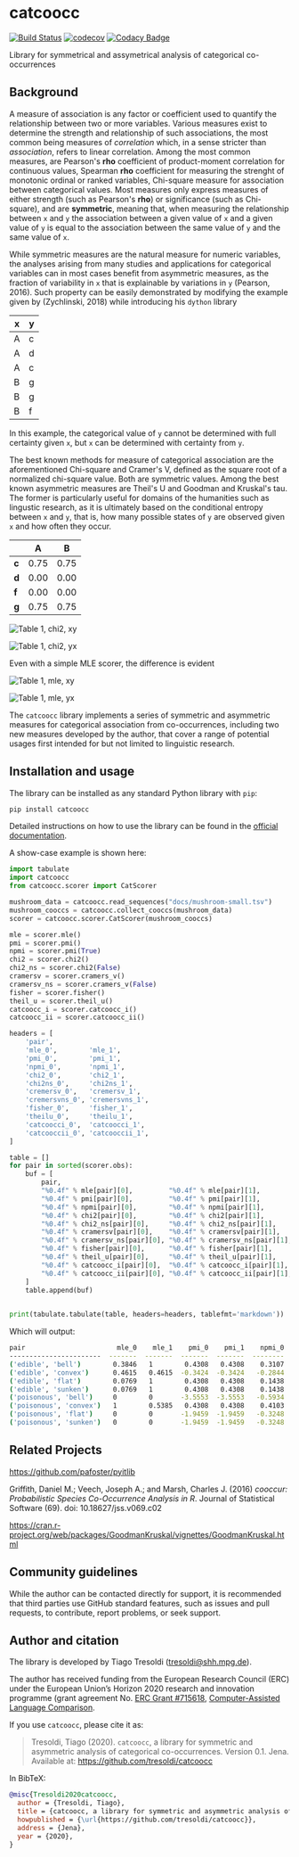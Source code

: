# catcoocc

[![Build Status](https://travis-ci.org/tresoldi/catcoocc.svg?branch=master)](https://travis-ci.org/tresoldi/catcoocc)
[![codecov](https://codecov.io/gh/tresoldi/catcoocc/branch/master/graph/badge.svg)](https://codecov.io/gh/tresoldi/catcoocc)
[![Codacy
Badge](https://api.codacy.com/project/badge/Grade/0f820951c6374be29717a02471a3fd45)](https://www.codacy.com/manual/tresoldi/catcoocc?utm_source=github.com&amp;utm_medium=referral&amp;utm_content=tresoldi/catcoocc&amp;utm_campaign=Badge_Grade)

Library for symmetrical and assymetrical analysis of categorical co-occurrences

## Background

A measure of association is any factor or coefficient used to quantify
the relationship between two or more variables. Various measures exist to
determine the strength and relationship of such associations, the most
common being measures of *correlation* which, in a sense stricter than
*association*, refers to linear correlation. Among the most common measures,
are Pearson's **rho** coefficient of product-moment correlation for
continuous values, Spearman **rho** coefficient for measuring the strenght
of monotonic ordinal or ranked variables, Chi-square measure for
association between categorical values. Most measures only express
measures of either strength (such as Pearson's **rho**) or significance
(such as Chi-square), and are **symmetric**, meaning that, when
measuring the relationship between `x` and `y` the association between
a given value of `x` and a given value of `y` is equal to the association
between the same value of `y` and the same value of `x`.

While symmetric measures are the natural measure for numeric variables,
the analyses arising from many studies and applications for categorical
variables can in most cases benefit from asymmetric measures, as
the fraction of variability in `x` that is explainable by variations in `y` 
(Pearson, 2016). Such property can be easily demonstrated by modifying the
example given by (Zychlinski, 2018) while introducing his `dython`
library

  | x | y |
  |---|---|
  | A | c |
  | A | d |
  | A | c |
  | B | g |
  | B | g |
  | B | f |

In this example, the categorical value of `y` cannot be determined with full
certainty given `x`, but `x` can be determined with certainty from `y`.

The best known methods for measure of categorical association are the
aforementioned Chi-square and Cramer's V, defined as the square root of a
normalized chi-square value. Both are symmetric values. Among the best
known asymmetric measures are Theil's U and Goodman and Kruskal's tau.
The former is particularly useful for domains of the humanities such as
lingustic research, as it is ultimately based on the conditional entropy
between `x` and `y`, that is, how many possible states of `y` are observed
given `x` and how often they occur.

  |       | A    | B    |
  |-------|------|------|
  | **c** | 0.75 | 0.75 |
  | **d** | 0.00 | 0.00 |
  | **f** | 0.00 | 0.00 |
  | **g** | 0.75 | 0.75 |

![Table 1, chi2, xy](https://raw.githubusercontent.com/tresoldi/catcoocc/master/docs/zychlinski_chi2_xy.png)

![Table 1, chi2, yx](https://raw.githubusercontent.com/tresoldi/catcoocc/master/docs/zychlinski_chi2_yx.png)

Even with a simple MLE scorer, the difference is evident

![Table 1, mle, xy](https://raw.githubusercontent.com/tresoldi/catcoocc/master/docs/zychlinski_mle_xy.png)

![Table 1, mle, yx](https://raw.githubusercontent.com/tresoldi/catcoocc/master/docs/zychlinski_mle_yx.png)

The `catcoocc` library implements a series of symmetric and asymmetric
measures for categorical association from co-occurrences, including two
new measures developed by the author, that cover a range of potential
usages first intended for but not limited to linguistic research.

## Installation and usage

The library can be installed as any standard Python library with `pip`:

```bash
pip install catcoocc
```

Detailed instructions on how to use the library can be found in
the [official documentation]().

A show-case example is shown here:

```python
import tabulate
import catcoocc
from catcoocc.scorer import CatScorer

mushroom_data = catcoocc.read_sequences("docs/mushroom-small.tsv")
mushroom_cooccs = catcoocc.collect_cooccs(mushroom_data)
scorer = catcoocc.scorer.CatScorer(mushroom_cooccs)

mle = scorer.mle()
pmi = scorer.pmi()
npmi = scorer.pmi(True)
chi2 = scorer.chi2()
chi2_ns = scorer.chi2(False)
cramersv = scorer.cramers_v()
cramersv_ns = scorer.cramers_v(False)
fisher = scorer.fisher()
theil_u = scorer.theil_u()
catcoocc_i = scorer.catcoocc_i()
catcoocc_ii = scorer.catcoocc_ii()

headers = [
    'pair',
    'mle_0',        'mle_1', 
    'pmi_0',        'pmi_1', 
    'npmi_0',       'npmi_1', 
    'chi2_0',       'chi2_1', 
    'chi2ns_0',     'chi2ns_1', 
    'cremersv_0',   'cremersv_1', 
    'cremersvns_0', 'cremersvns_1', 
    'fisher_0',     'fisher_1', 
    'theilu_0',     'theilu_1', 
    'catcoocci_0',  'catcoocci_1', 
    'catcooccii_0', 'catcooccii_1', 
]

table = []
for pair in sorted(scorer.obs):
    buf = [
        pair,
        "%0.4f" % mle[pair][0],         "%0.4f" % mle[pair][1],
        "%0.4f" % pmi[pair][0],         "%0.4f" % pmi[pair][1],
        "%0.4f" % npmi[pair][0],        "%0.4f" % npmi[pair][1],
        "%0.4f" % chi2[pair][0],        "%0.4f" % chi2[pair][1],
        "%0.4f" % chi2_ns[pair][0],     "%0.4f" % chi2_ns[pair][1],
        "%0.4f" % cramersv[pair][0],    "%0.4f" % cramersv[pair][1],
        "%0.4f" % cramersv_ns[pair][0], "%0.4f" % cramersv_ns[pair][1],
        "%0.4f" % fisher[pair][0],      "%0.4f" % fisher[pair][1],
        "%0.4f" % theil_u[pair][0],     "%0.4f" % theil_u[pair][1],
        "%0.4f" % catcoocc_i[pair][0],  "%0.4f" % catcoocc_i[pair][1],
        "%0.4f" % catcoocc_ii[pair][0], "%0.4f" % catcoocc_ii[pair][1],
    ]
    table.append(buf)

    
print(tabulate.tabulate(table, headers=headers, tablefmt='markdown'))
```

Which will output:

```bash
pair                       mle_0    mle_1    pmi_0    pmi_1    npmi_0    npmi_1    chi2_0    chi2_1    chi2ns_0    chi2ns_1    cremersv_0    cremersv_1    cremersvns_0    cremersvns_1    fisher_0    fisher_1    theilu_0    theilu_1    catcoocci_0    catcoocci_1    catcooccii_0    catcooccii_1
-----------------------  -------  -------  -------  -------  --------  --------  --------  --------  ----------  ----------  ------------  ------------  --------------  --------------  ----------  ----------  ----------  ----------  -------------  -------------  --------------  --------------
('edible', 'bell')        0.3846   1        0.4308   0.4308    0.3107    0.3107    1.8315    1.8315      3.5897      3.5897        0.2027        0.2027          0.1987          0.1987         inf         inf      1           0.3985         0.4308         0.1717          0.789           0.789
('edible', 'convex')      0.4615   0.4615  -0.3424  -0.3424   -0.2844   -0.2844    3.6735    3.6735      5.7988      5.7988        0.3719        0.3719          0.3101          0.3101           0           0      0.2955      0.1823        -0.1012        -0.0624         -1.2578         -1.2578
('edible', 'flat')        0.0769   1        0.4308   0.4308    0.1438    0.1438    0.1041    0.1041      0.5668      0.5668        0             0               0               0              inf         inf      1           1              0.4308         0.4308          0.0448          0.0448
('edible', 'sunken')      0.0769   1        0.4308   0.4308    0.1438    0.1438    0.1041    0.1041      0.5668      0.5668        0             0               0               0              inf         inf      1           1              0.4308         0.4308          0.0448          0.0448
('poisonous', 'bell')     0        0       -3.5553  -3.5553   -0.5934   -0.5934    1.8315    1.8315      3.5897      3.5897        0.2027        0.2027          0.1987          0.1987           0           0      1           1             -3.5553        -3.5553         -6.5116         -6.5116
('poisonous', 'convex')   1        0.5385   0.4308   0.4308    0.4103    0.4103    3.6735    3.6735      5.7988      5.7988        0.3719        0.3719          0.3101          0.3101         inf         inf      0.0105      1              0.0045         0.4308          1.5825          1.5825
('poisonous', 'flat')     0        0       -1.9459  -1.9459   -0.3248   -0.3248    0.1041    0.1041      0.5668      0.5668        0             0               0               0                0           0      1           1             -1.9459        -1.9459         -0.2026         -0.2026
('poisonous', 'sunken')   0        0       -1.9459  -1.9459   -0.3248   -0.3248    0.1041    0.1041      0.5668      0.5668        0             0               0               0                0           0      1           1             -1.9459        -1.9459         -0.2026         -0.2026
```

## Related Projects

https://github.com/pafoster/pyitlib

Griffith, Daniel M.; Veech, Joseph A.; and Marsh, Charles J. (2016)
*cooccur: Probabilistic Species Co-Occurrence Analysis in R*. Journal
of Statistical Software (69). doi: 10.18627/jss.v069.c02

https://cran.r-project.org/web/packages/GoodmanKruskal/vignettes/GoodmanKruskal.html

## Community guidelines

While the author can be contacted directly for support, it is recommended
that third parties use GitHub standard features, such as issues and
pull requests, to contribute, report problems, or seek support.

## Author and citation

The library is developed by Tiago Tresoldi (tresoldi@shh.mpg.de).

The author has received funding from the European Research Council (ERC)
under the European Union’s Horizon 2020 research and innovation
programme (grant agreement
No. [ERC Grant #715618](https://cordis.europa.eu/project/rcn/206320/factsheet/en),
[Computer-Assisted Language Comparison](https://digling.org/calc/).

If you use `catcoocc`, please cite it as:

> Tresoldi, Tiago (2020). `catcoocc`, a library for symmetric and asymmetric
analysis of categorical co-occurrences. Version 0.1. Jena. Available at:
> <https://github.com/tresoldi/catcoocc>

In BibTeX:

```bibtex
@misc{Tresoldi2020catcoocc,
  author = {Tresoldi, Tiago},
  title = {catcoocc, a library for symmetric and asymmetric analysis of categorical co-occurrences. Version 0.1.},
  howpublished = {\url{https://github.com/tresoldi/catcoocc}},
  address = {Jena},
  year = {2020},
}
```
